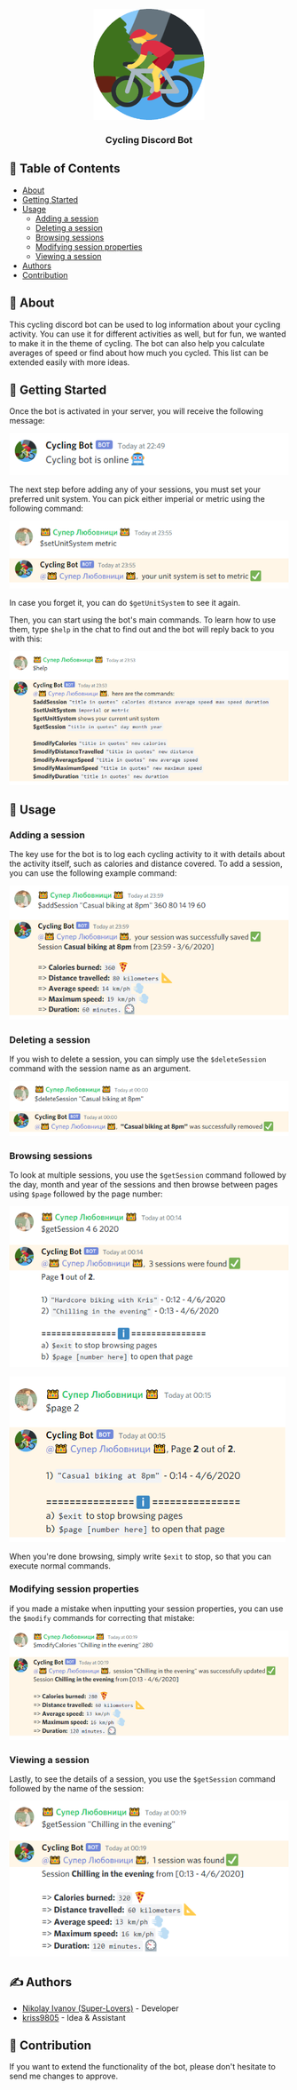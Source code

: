 <p align="center">
  <a href="" rel="noopener">
 <img width=200px height=200px src="demo/header.png" alt="Bot logo"></a>
</p>

<h3 align="center">Cycling Discord Bot</h3>

## 📝 Table of Contents

* [About](#about)
* [Getting Started](#getting-started)
* [Usage](#usage)
	* [Adding a session](#adding-session)
	* [Deleting a session](#deleting-session)
	* [Browsing sessions](#browsing-sessions)
	* [Modifying session properties](#modifying-session)
	* [Viewing a session](#viewing-session)
* [Authors](#authors)
* [Contribution](#contribution)



## 🧐 About <a name = "about"></a>

This cycling discord bot can be used to log information about your cycling activity. You can use it for different activities as well, but for fun, we wanted to make it in the theme of cycling. The bot can also help you calculate averages of speed or find about how much you cycled. This list can be extended easily with more ideas. 



## 🏁 Getting Started <a name = "getting-started"></a>
Once the bot is activated in your server, you will receive the following message:

![](demo/activation.png)

The next step before adding any of your sessions, you must set your preferred unit system. You can pick either imperial or metric using the following command:

![](demo/unitSystem.png)

In case you forget it, you can do ``$getUnitSystem`` to see it again.

Then, you can start using the bot's main commands. To learn how to use them, type ``$help`` in the chat to find out and the bot will reply back to you with this:

![](demo/help.png)

## 🎈 Usage <a name = "usage"></a>
### Adding a session <a name = "adding-session"></a>
The key use for the bot is to log each cycling activity to it with details about the activity itself, such as calories and distance covered. To add a session, you can use the following example command:

![](demo/addSession.png)

### Deleting a session <a name = "deleting-session"></a>
If you wish to delete a session, you can simply use the ``$deleteSession`` command with the session name as an argument.

![](demo/deleteSession.png)

### Browsing sessions <a name = "browsing-sessions"></a>
To look at multiple sessions, you use the ``$getSession`` command followed by the day, month and year of the sessions and then browse between pages using ``$page`` followed by the page number:

![](demo/pagination.png)

![](demo/pageNumber.png)

When you're done browsing, simply write ``$exit`` to stop, so that you can execute normal commands.

### Modifying session properties <a name = "modifying-session"></a>
if you made a mistake when inputting your session properties, you can use the  ``$modify`` commands for correcting that mistake:

![](demo/modify.png)

### Viewing a session <a name = "viewing-session"></a>
Lastly, to see the details of a session, you use the ``$getSession`` command followed by the name of the session:

![](demo/viewSession.png)


## ✍️ Authors <a name = "authors"></a>
* [Nikolay Ivanov (Super-Lovers)](https://github.com/Super-Lovers) - Developer
* [kriss9805](https://github.com/kriss9805) - Idea & Assistant

## 🎁 Contribution <a name = "contribution"></a>
If you want to extend the functionality of the bot, please don't hesitate to send me changes to approve.
